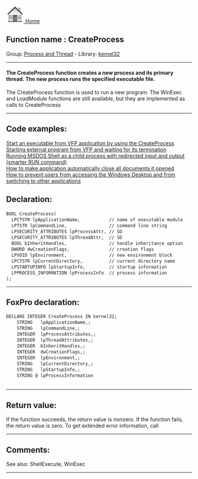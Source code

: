 [<img src="../../images/home.png"> Home ](https://github.com/VFPX/Win32API)  

## Function name : CreateProcess
Group: [Process and Thread](../../functions_group.md#Process_and_Thread)  -  Library: [kernel32](../../../libraries.md#kernel32)  
***  


#### The CreateProcess function creates a new process and its primary thread. The new process runs the specified executable file.

The CreateProcess function is used to run a new program. The WinExec and LoadModule functions are still available, but they are implemented as calls to CreateProcess
***  


## Code examples:
[Start an executable from VFP application by using the CreateProcess](../../samples/sample_003.md)  
[Starting external program from VFP and waiting for its termination](../../samples/sample_377.md)  
[Running MSDOS Shell as a child process with redirected input and output (smarter RUN command)](../../samples/sample_477.md)  
[How to make application automatically close all documents it opened](../../samples/sample_491.md)  
[How to prevent users from accessing the Windows Desktop and from switching to other applications](../../samples/sample_492.md)  

## Declaration:
```foxpro  
BOOL CreateProcess(
  LPCTSTR lpApplicationName,           // name of executable module
  LPTSTR lpCommandLine,                // command line string
  LPSECURITY_ATTRIBUTES lpProcessAttr, // SD
  LPSECURITY_ATTRIBUTES lpThreadAttr,  // SD
  BOOL bInheritHandles,                // handle inheritance option
  DWORD dwCreationFlags,               // creation flags
  LPVOID lpEnvironment,                // new environment block
  LPCTSTR lpCurrentDirectory,          // current directory name
  LPSTARTUPINFO lpStartupInfo,         // startup information
  LPPROCESS_INFORMATION lpProcessInfo  // process information
);  
```  
***  


## FoxPro declaration:
```foxpro  
DECLARE INTEGER CreateProcess IN kernel32;
	STRING   lpApplicationName,;
	STRING   lpCommandLine,;
	INTEGER  lpProcessAttributes,;
	INTEGER  lpThreadAttributes,;
	INTEGER  bInheritHandles,;
	INTEGER  dwCreationFlags,;
	INTEGER  lpEnvironment,;
	STRING   lpCurrentDirectory,;
	STRING   lpStartupInfo,;
	STRING @ lpProcessInformation
  
```  
***  


## Return value:
If the function succeeds, the return value is nonzero.
If the function fails, the return value is zero. To get extended error information, call 
  
***  


## Comments:
See also: ShellExecute, WinExec   
  
***  

